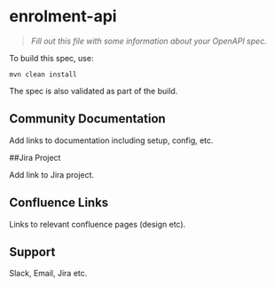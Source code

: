 # enrolment-api

> _Fill out this file with some information about your OpenAPI spec._

To build this spec, use:
```
mvn clean install
```

The spec is also validated as part of the build.

## Community Documentation

Add links to documentation including setup, config, etc.

##Jira Project

Add link to Jira project.

## Confluence Links
Links to relevant confluence pages (design etc).

## Support

Slack, Email, Jira etc.